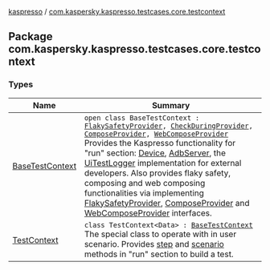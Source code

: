 [kaspresso](../index.md) / [com.kaspersky.kaspresso.testcases.core.testcontext](./index.md)

## Package com.kaspersky.kaspresso.testcases.core.testcontext

### Types

| Name | Summary |
|---|---|
| [BaseTestContext](-base-test-context/index.md) | `open class BaseTestContext : `[`FlakySafetyProvider`](../com.kaspersky.kaspresso.flakysafety/-flaky-safety-provider/index.md)`, `[`CheckDuringProvider`](../com.kaspersky.kaspresso.flakysafety/-check-during-provider/index.md)`, `[`ComposeProvider`](../com.kaspersky.kaspresso.compose/-compose-provider/index.md)`, `[`WebComposeProvider`](../com.kaspersky.kaspresso.compose/-web-compose-provider/index.md)<br>Provides the Kaspresso functionality for "run" section: [Device](../com.kaspersky.kaspresso.device/-device/index.md), [AdbServer](../com.kaspersky.kaspresso.device.server/-adb-server/index.md), the [UiTestLogger](../com.kaspersky.kaspresso.logger/-ui-test-logger.md) implementation for external developers. Also provides flaky safety, composing and web composing functionalities via implementing [FlakySafetyProvider](../com.kaspersky.kaspresso.flakysafety/-flaky-safety-provider/index.md), [ComposeProvider](../com.kaspersky.kaspresso.compose/-compose-provider/index.md) and [WebComposeProvider](../com.kaspersky.kaspresso.compose/-web-compose-provider/index.md) interfaces. |
| [TestContext](-test-context/index.md) | `class TestContext<Data> : `[`BaseTestContext`](-base-test-context/index.md)<br>The special class to operate with in user scenario. Provides [step](-test-context/step.md) and [scenario](-test-context/scenario.md) methods in "run" section to build a test. |
